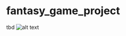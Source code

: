 # fantasy_game_project
tbd
![alt text](https://github.com/CoolCodeMan/fantasy_game_project/project/data/assets/cover.png)

